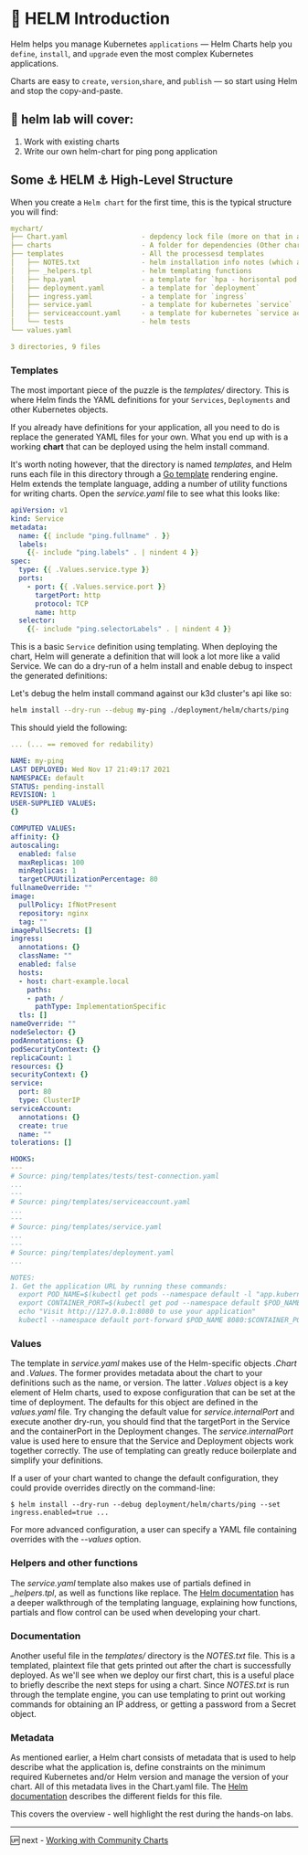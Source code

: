 # 🚢 HELM Introduction

Helm helps you manage Kubernetes `applications` — Helm Charts help you `define`, `install`, and `upgrade` even the most complex Kubernetes applications.

Charts are easy to `create`, `version`,`share`, and `publish` — so start using Helm and stop the copy-and-paste.

## 🥼 helm lab will cover:

1. Work with existing charts
2. Write our own helm-chart for ping pong application

## Some ⚓ HELM ⚓ High-Level Structure

When you create a `Helm chart` for the first time, this is the typical structure you will find: 

```yaml
mychart/
├── Chart.yaml                  - depdency lock file (more on that in a bit)
├── charts                      - A folder for dependencies (Other charts / library charts)
├── templates                   - All the processesd templates
│   ├── NOTES.txt               - helm installation info notes (which are templated too)
│   ├── _helpers.tpl            - helm templating functions
│   ├── hpa.yaml                - a template for `hpa - horisontal pod autoscaler`
│   ├── deployment.yaml         - a template for `deployment`
│   ├── ingress.yaml            - a template for `ingress`
│   ├── service.yaml            - a template for kubernetes `service` 
│   ├── serviceaccount.yaml     - a template for kubernetes `service account` 
│   └── tests                   - helm tests 
└── values.yaml

3 directories, 9 files
```

### Templates

The most important piece of the puzzle is the *templates/* directory. This is where Helm finds the YAML definitions for your `Services`, `Deployments` and other Kubernetes objects. 

If you already have definitions for your application, all you need to do is replace the generated YAML files for your own. What you end up with is a working **chart** that can be deployed using the helm install command.

It's worth noting however, that the directory is named *templates*, and Helm runs each file in this directory through a [Go template](https://golang.org/pkg/text/template/) rendering engine. Helm extends the template language, adding a number of utility functions for writing charts. Open the *service.yaml* file to see what this looks like:

```yaml
apiVersion: v1
kind: Service
metadata:
  name: {{ include "ping.fullname" . }}
  labels:
    {{- include "ping.labels" . | nindent 4 }}
spec:
  type: {{ .Values.service.type }}
  ports:
    - port: {{ .Values.service.port }}
      targetPort: http
      protocol: TCP
      name: http
  selector:
    {{- include "ping.selectorLabels" . | nindent 4 }}
```

This is a basic `Service` definition using templating. When deploying the chart, Helm will generate a definition that will look a lot more like a valid Service. We can do a dry-run of a helm install and enable debug to inspect the generated definitions:

Let's debug the helm install command against our k3d cluster's api like so:

```sh
helm install --dry-run --debug my-ping ./deployment/helm/charts/ping
```

This should yield the following:

```yaml
... (... == removed for redability)

NAME: my-ping
LAST DEPLOYED: Wed Nov 17 21:49:17 2021
NAMESPACE: default
STATUS: pending-install
REVISION: 1
USER-SUPPLIED VALUES:
{}

COMPUTED VALUES:
affinity: {}
autoscaling:
  enabled: false
  maxReplicas: 100
  minReplicas: 1
  targetCPUUtilizationPercentage: 80
fullnameOverride: ""
image:
  pullPolicy: IfNotPresent
  repository: nginx
  tag: ""
imagePullSecrets: []
ingress:
  annotations: {}
  className: ""
  enabled: false
  hosts:
  - host: chart-example.local
    paths:
    - path: /
      pathType: ImplementationSpecific
  tls: []
nameOverride: ""
nodeSelector: {}
podAnnotations: {}
podSecurityContext: {}
replicaCount: 1
resources: {}
securityContext: {}
service:
  port: 80
  type: ClusterIP
serviceAccount:
  annotations: {}
  create: true
  name: ""
tolerations: []

HOOKS:
---
# Source: ping/templates/tests/test-connection.yaml
...
---
# Source: ping/templates/serviceaccount.yaml
...
---
# Source: ping/templates/service.yaml
...
---
# Source: ping/templates/deployment.yaml
... 

NOTES:
1. Get the application URL by running these commands:
  export POD_NAME=$(kubectl get pods --namespace default -l "app.kubernetes.io/name=ping,app.kubernetes.io/instance=my-ping" -o jsonpath="{.items[0].metadata.name}")
  export CONTAINER_PORT=$(kubectl get pod --namespace default $POD_NAME -o jsonpath="{.spec.containers[0].ports[0].containerPort}")
  echo "Visit http://127.0.0.1:8080 to use your application"
  kubectl --namespace default port-forward $POD_NAME 8080:$CONTAINER_PORT

```

### Values

The template in *service.yaml* makes use of the Helm-specific objects *.Chart* and *.Values*. The former provides metadata about the chart to your definitions such as the name, or version. The latter *.Values* object is a key element of Helm charts, used to expose configuration that can be set at the time of deployment. The defaults for this object are defined in the *values.yaml* file. Try changing the default value for *service.internalPort* and execute another dry-run, you should find that the targetPort in the Service and the containerPort in the Deployment changes. The *service.internalPort* value is used here to ensure that the Service and Deployment objects work together correctly. The use of templating can greatly reduce boilerplate and simplify your definitions.

If a user of your chart wanted to change the default configuration, they could provide overrides directly on the command-line:

    $ helm install --dry-run --debug deployment/helm/charts/ping --set ingress.enabled=true ...

For more advanced configuration, a user can specify a YAML file containing overrides with the *--values* option.

### Helpers and other functions

The *service.yaml* template also makes use of partials defined in *_helpers.tpl*, as well as functions like replace. The [Helm documentation](https://helm.sh/docs/chart_template_guide/getting_started/) has a deeper walkthrough of the templating language, explaining how functions, partials and flow control can be used when developing your chart.

### Documentation

Another useful file in the *templates/* directory is the *NOTES.txt* file. This is a templated, plaintext file that gets printed out after the chart is successfully deployed. As we'll see when we deploy our first chart, this is a useful place to briefly describe the next steps for using a chart. Since *NOTES.txt* is run through the template engine, you can use templating to print out working commands for obtaining an IP address, or getting a password from a Secret object.

### Metadata

As mentioned earlier, a Helm chart consists of metadata that is used to help describe what the application is, define constraints on the minimum required Kubernetes and/or Helm version and manage the version of your chart. All of this metadata lives in the Chart.yaml file. The [Helm documentation](https://helm.sh/docs/) describes the different fields for this file.

This covers the overview - well highlight the rest during the hands-on labs.

---

🆙 next - [Working with Community Charts](05-01-community-chart.md)